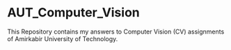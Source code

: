 # AUT_Computer_Vision
This Repository contains my answers to Computer Vision (CV) assignments of Amirkabir University of Technology.
